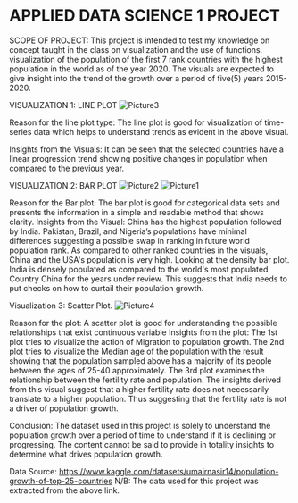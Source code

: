 # APPLIED DATA SCIENCE 1 PROJECT

SCOPE OF PROJECT: This project is intended to test my knowledge on concept taught in the class on visualization and the use of functions. visualization of the population of the first 7 rank countries with the highest population in the world as of the year 2020. The visuals are expected to give insight into the trend of the growth over a period of five(5) years 2015-2020.

VISUALIZATION 1: LINE PLOT
![Picture3](https://github.com/Maryannrichard/MSC-DATA-SCIENCE/assets/128508633/55d5fb78-58d3-4628-8397-962dbec17e01)

 
Reason for the line plot type: The line plot is good for visualization of time-series data which helps to understand trends as evident in the above visual.

Insights from the Visuals: It can be seen that the selected countries have a linear progression trend showing positive changes in population when compared to the previous year.  

VISUALIZATION 2: BAR PLOT
![Picture2](https://github.com/Maryannrichard/MSC-DATA-SCIENCE/assets/128508633/8ad6a3a3-2d3f-4bbb-a9f7-2204b19a2cbf)
![Picture1](https://github.com/Maryannrichard/MSC-DATA-SCIENCE/assets/128508633/bce2ab29-f945-401c-8e58-e726f9cc8efa)


  
Reason for the Bar plot: The bar plot is good for categorical data sets and presents the information in a simple and readable method that shows clarity.
Insights from the Visual: China has the highest population followed by India. Pakistan, Brazil, and Nigeria’s populations have minimal differences suggesting a possible swap in ranking in future world population rank. As compared to other ranked countries in the visuals, China and the USA's population is very high. Looking at the density bar plot. India is densely populated as compared to the world's most populated Country China for the years under review. This suggests that India needs to put checks on how to curtail their population growth.

Visualization 3: Scatter Plot.
![Picture4](https://github.com/Maryannrichard/MSC-DATA-SCIENCE/assets/128508633/fdba8579-f630-461a-8669-05c5de6babc0)


 
Reason for the plot: A scatter plot is good for understanding the possible relationships that exist continuous variable
Insights from the plot: The 1st plot tries to visualize the action of Migration to population growth. The 2nd plot tries to visualize the Median age of the population with the result showing that the population sampled above has a majority of its people between the ages of 25-40 approximately. The 3rd plot examines the relationship between the fertility rate and population. The insights derived from this visual suggest that a higher fertility rate does not necessarily translate to a higher population. Thus suggesting that the fertility rate is not a driver of population growth.

Conclusion: The dataset used in this project is solely to understand the population growth over a period of time to understand if it is declining or progressing. The content cannot be said to provide in totality insights to determine what drives population growth.

Data Source: https://www.kaggle.com/datasets/umairnasir14/population-growth-of-top-25-countries
N/B: The data used for this project was extracted from the above link.
